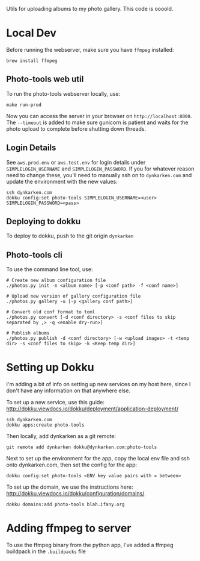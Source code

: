 Utils for uploading albums to my photo gallery. This code is oooold.

# Local Dev

Before running the webserver, make sure you have `ffmpeg` installed:

```
brew install ffmpeg
```

## Photo-tools web util

To run the photo-tools webserver locally, use:

```
make run-prod
```

Now you can access the server in your browser on `http://localhost:8000`. The `--timeout` is added to make sure gunicorn is patient and waits for the photo upload to complete before shutting down threads.

## Login Details

See `aws.prod.env` or `aws.test.env` for login details under `SIMPLELOGIN_USERNAME` and `SIMPLELOGIN_PASSWORD`. If you for whatever reason need to change these, you'll need to manually ssh on to `dynkarken.com` and update the environment with the new values:

```
ssh dynkarken.com
dokku config:set photo-tools SIMPLELOGIN_USERNAME=<user> SIMPLELOGIN_PASSWORD=<pass>
```

## Deploying to dokku

To deploy to dokku, push to the git origin `dynkarken`

## Photo-tools cli

To use the command line tool, use:

```
# Create new album configuration file
./photos.py init -n <album name> [-p <conf path> -f <conf name>]

# Upload new version of gallery configuration file
./photos.py gallery -u [-p <gallery conf path>] 

# Convert old conf format to toml
./photos.py convert [-d <conf directory> -s <conf files to skip separated by ,> -q <enable dry-run>] 

# Publish albums
./photos.py publish -d <conf directory> [-w <upload images> -t <temp dir> -s <conf files to skip> -k <Keep temp dir>]
```

# Setting up Dokku

I'm adding a bit of info on setting up new services on my host here, since I don't have any information on that anywhere else.

To set up a new service, use this guide: http://dokku.viewdocs.io/dokku/deployment/application-deployment/

```
ssh dynkarken.com
dokku apps:create photo-tools
```

Then locally, add dynkarken as a git remote:

```
git remote add dynkarken dokku@dynkarken.com:photo-tools
```

Next to set up the environment for the app, copy the local env file and ssh onto dynkarken.com, then set the config for the app:

```
dokku config:set photo-tools <ENV key value pairs with = between>
```

To set up the domain, we use the instructions here: http://dokku.viewdocs.io/dokku/configuration/domains/

```
dokku domains:add photo-tools blah.ifany.org
```

# Adding ffmpeg to server

To use the ffmpeg binary from the python app, I've added a ffmpeg buildpack in the `.buildpacks` file
